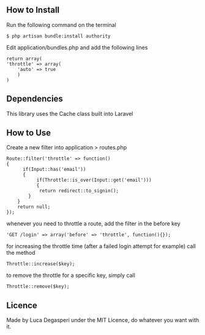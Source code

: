 ## How to Install

Run the following command on the terminal

    $ php artisan bundle:install authority

Edit application/bundles.php and add the following lines

    return array(
    'throttle' => array(
	    'auto' => true
	    )
    )

## Dependencies

This library uses the Cache class built into Laravel

## How to Use

Create a new filter into application > routes.php

    Route::filter('throttle' => function()
    {
		  if(Input::has('email'))
		  {
			   if(Throttle::is_over(Input::get('email')))
			   {
			    return redirect::to_signin();
		    }
	    }
	    return null;	
    });

whenever you need to throttle a route, add the filter in the before key

    'GET /login' => array('before' => 'throttle', function(){});
    
for increasing the throttle time (after a failed login attempt for example) call the method

    Throttle::increase($key);
    
to remove the throttle for a specific key, simply call

    Throttle::remove($key);

## Licence

Made by Luca Degasperi under the MIT Licence, do whatever you want with it.